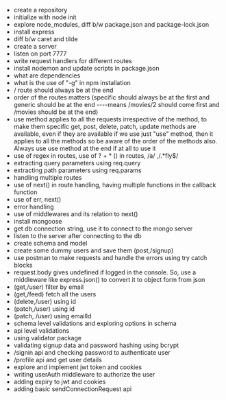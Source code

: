 - create a repository
- initialize with node init
- explore node_modules, diff b/w package.json and package-lock.json
- install express
- diff b/w caret and tilde
- create a server
- listen on port 7777
- write request handlers for different routes
- install nodemon and update scripts in package.json
- what are dependencies
- what is the use of "-g" in npm installation
- / route should always be at the end
- order of the routes matters (specific should always be at the first and generic should be at the end ----means /movies/2 should come first and /movies should be at the end)
- use method applies to all the requests irrespective of the method, to make them specific get, post, delete, patch, update methods are available, even if they are available if we use just "use" method, then it applies to all the methods so be aware of the order of the methods also. Always use use method at the end if at all to use it
- use of regex in routes, use of ? + * () in routes, /a/ ,/.*fly$/
- extracting query parameters using req.query
- extracting path parameters using req.params
- handling multiple routes
- use of next() in route handling, having multiple functions in the callback function
- use of err, next()
- error handling
- use of middlewares and its relation to next()
- install mongoose
- get db connection string, use it to connect to the mongo server
- listen to the server after connecting to the db
- create schema and model
- create some dummy users and save them (post,/signup)
- use postman to make requests and handle the errors using try catch blocks
- request.body gives undefined if logged in the console. So, use a middleware like express.json() to convert it to object form from json
- (get,/user) filter by email
- (get,/feed) fetch all the users
- (delete,/user) using id
- (patch,/user) using id
- (patch, /user) using emailId
- schema level validations and exploring options in schema
- api level validations
- using validator package
- validating signup data and password hashing using bcrypt
- /signin api and checking password to authenticate user
- /profile api and get user details
- explore and implement jwt token and cookies
- writing userAuth middleware to authorize the user
- adding expiry to jwt and cookies
- adding basic sendConnectionRequest api
